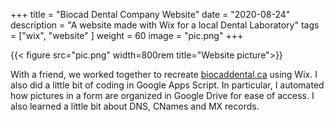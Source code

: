 +++
title = "Biocad Dental Company Website"
date = "2020-08-24"
description = "A website made with Wix for a local Dental Laboratory"
tags = ["wix", "website"
]
weight = 60
image = "pic.png"
+++

{{< figure src="pic.png" width=800rem title="Website picture">}}

With a friend, we worked together to recreate [biocaddental.ca](https://biocaddental.ca) using Wix.
I also did a little bit of coding in Google Apps Script. In particular, I automated how pictures in a form are organized in Google Drive for ease of access. I also learned a little bit about DNS, CNames and MX records.